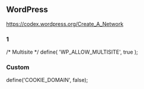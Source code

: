 ## WordPress

https://codex.wordpress.org/Create_A_Network

### 1

/* Multisite */
define( 'WP_ALLOW_MULTISITE', true );

### Custom
define('COOKIE_DOMAIN', false);
